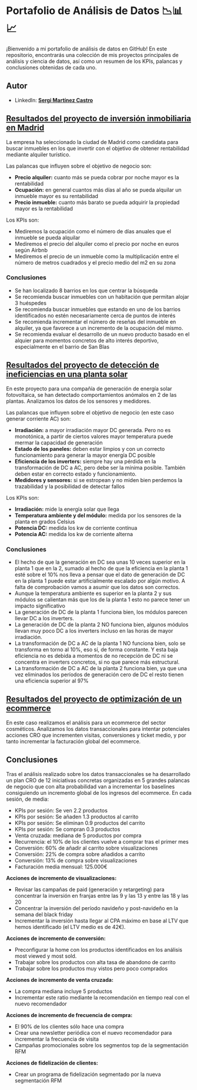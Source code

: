 # Portafolio de Análisis de Datos 📉📊📈
¡Bienvenido a mi portafolio de análisis de datos en GitHub! En este repositorio, encontrarás una colección de mis proyectos principales de análisis y ciencia de datos, así como un resumen de los KPIs, palancas y conclusiones obtenidas de cada uno.
## Autor
* LinkedIn: [**Sergi Martínez Castro**](www.linkedin.com/in/sergi-martínez-castro-b53457294)

## [Resultados del proyecto de inversión inmobiliaria en Madrid](https://github.com/Sergicas01/portfolio/blob/main/Resultados%20del%20proyecto%20de%20inversi%C3%B3n%20inmobiliaria%20en%20Madrid.ipynb)
La empresa ha seleccionado la ciudad de Madrid como candidata para buscar inmuebles en los que invertir con el objetivo de obtener rentabilidad mediante alquiler turístico.

Las palancas que influyen sobre el objetivo de negocio son:
* **Precio alquiler:** cuanto más se pueda cobrar por noche mayor es la rentabilidad
* **Ocupación:** en general cuantos más días al año se pueda alquilar un inmueble mayor es su rentabilidad
* **Precio inmueble:** cuanto más barato se pueda adquirir la propiedad mayor es la rentabilidad

Los KPIs son:
* Mediremos la ocupación como el número de días anuales que el inmueble se pueda alquilar
* Mediremos el precio del alquiler como el precio por noche en euros según Airbnb
* Mediremos el precio de un inmueble como la multiplicación entre el número de metros cuadrados y el precio medio del m2 en su zona
### Conclusiones
* Se han localizado 8 barrios en los que centrar la búsqueda
* Se recomienda buscar inmuebles con un habitación que permitan alojar 3 huéspedes
* Se recomienda buscar inmuebles que estando en uno de los barrios identificados no estén necesariamente cerca de puntos de interés
* Se recomienda incrementar el número de reseñas del inmueble en alquiler, ya que favorece a un incremento de la ocupación del mismo.
* Se recomienda evaluar el desarrollo de un nuevo producto basado en el alquier para momentos concretos de alto interés deportivo, especialmente en el barrio de San Blas
## [Resultados del proyecto de detección de ineficiencias en una planta solar](https://github.com/Sergicas01/portfolio/blob/main/Resultados%20del%20proyecto%20de%20detecci%C3%B3n%20de%20ineficiencias%20en%20una%20planta%20solar.ipynb)
En este proyecto para una compañía de generación de energía solar fotovoltaica, se han detectado comportamientos anómalos en 2 de las plantas. Analizamos los datos de los sensores y medidores.

Las palancas que influyen sobre el objetivo de negocio (en este caso generar corriente AC) son:

* **Irradiación:** a mayor irradiación mayor DC generada. Pero no es monotónica, a partir de ciertos valores mayor temperatura puede mermar la capacidad de generación
* **Estado de los paneles:** deben estar limpios y con un correcto funcionamiento para generar la mayor energía DC posible
* **Eficiencia de los inverters:** siempre hay una pérdida en la transformación de DC a AC, pero debe ser la mínima posible. También deben estar en correcto estado y funcionamiento.
* **Medidores y sensores:** si se estropean y no miden bien perdemos la trazabilidad y la posibilidad de detectar fallos

Los KPIs son:
* **Irradiación:** mide la energía solar que llega
* **Temperatura ambiente y del módulo:** medida por los sensores de la planta en grados Celsius
* **Potencia DC:** medida los kw de corriente contínua
* **Potencia AC:** medida los kw de corriente alterna
### Conclusiones
* El hecho de que la generación en DC sea unas 10 veces superior en la planta 1 que en la 2, sumado al hecho de que la eficiencia en la planta 1 esté sobre el 10% nos lleva a pensar que el dato de generación de DC en la planta 1 puede estar artificialmente escalado por algún motivo. A falta de comprobación vamos a asumir que los datos son correctos.
* Aunque la temperatura ambiente es superior en la planta 2 y sus módulos se calientan más que los de la planta 1 esto no parece tener un impacto significativo
* La generación de DC de la planta 1 funciona bien, los módulos parecen llevar DC a los inverters.
* La generación de DC de la planta 2 NO funciona bien, algunos módulos llevan muy poco DC a los inverters incluso en las horas de mayor irradiación.
* La transformación de DC a AC de la planta 1 NO funciona bien, solo se transforma en torno al 10%, eso sí, de forma constante. Y esta baja eficiencia no es debida a momentos de no recepción de DC ni se concentra en inverters concretos, si no que parece más estructural.
* La transformación de DC a AC de la planta 2 funciona bien, ya que una vez eliminados los períodos de generación cero de DC el resto tienen una eficiencia superior al 97%
## [Resultados del proyecto de optimización de un ecommerce](https://github.com/Sergicas01/portfolio/blob/main/Resultados%20del%20proyecto%20de%20optimizaci%C3%B3n%20de%20un%20ecommerce.ipynb)
En este caso realizamos el análisis para un ecommerce del sector cosméticos. Analizamos los datos transaccionales para intentar potenciales acciones CRO que incrementen visitas, conversiones y ticket medio, y por tanto incrementar la facturación global del ecommerce.

## Conclusiones
Tras el análisis realizado sobre los datos transaccionales se ha desarrollado un plan CRO de 12 iniciativas concretas organizadas en 5 grandes palancas de negocio que con alta probabilidad van a incrementar los baselines consiguiendo un incremento global de los ingresos del ecommerce. En cada sesión, de media:

* KPIs por sesión: Se ven 2.2 productos
* KPIs por sesión: Se añaden 1.3 productos al carrito
* KPIs por sesión: Se eliminan 0.9 productos del carrito
* KPIs por sesión: Se compran 0.3 productos
* Venta cruzada: mediana de 5 productos por compra
* Recurrencia: el 10% de los clientes vuelve a comprar tras el primer mes
* Conversión: 60% de añadir al carrito sobre visualizaciones
* Conversión: 22% de compra sobre añadidos a carrito
* Conversión: 13% de compra sobre visualizaciones
* Facturación media mensual: 125.000€

**Acciones de incremento de visualizaciones:**
* Revisar las campañas de paid (generación y retargeting) para concentrar la inversión en franjas entre las 9 y las 13 y entre las 18 y las 20
* Concentrar la inversión del período navideño y post-navideño en la semana del black friday
* Incrementar la inversión hasta llegar al CPA máximo en base al LTV que hemos identificado (el LTV medio es de 42€).

**Acciones de incremento de conversión:**
* Preconfigurar la home con los productos identificados en los análisis most viewed y most sold.
* Trabajar sobre los productos con alta tasa de abandono de carrito
* Trabajar sobre los productos muy vistos pero poco comprados

**Acciones de incremento de venta cruzada:**
* La compra mediana incluye 5 productos
* Incrementar este ratio mediante la recomendación en tiempo real con el nuevo recomendador

**Acciones de incremento de frecuencia de compra:**
* El 90% de los clientes sólo hace una compra
* Crear una newsletter periódica con el nuevo recomendador para incrementar la frecuencia de visita
* Campañas promocionales sobre los segmentos top de la segmentación RFM

**Acciones de fidelización de clientes:**
* Crear un programa de fidelización segmentado por la nueva segmentación RFM

